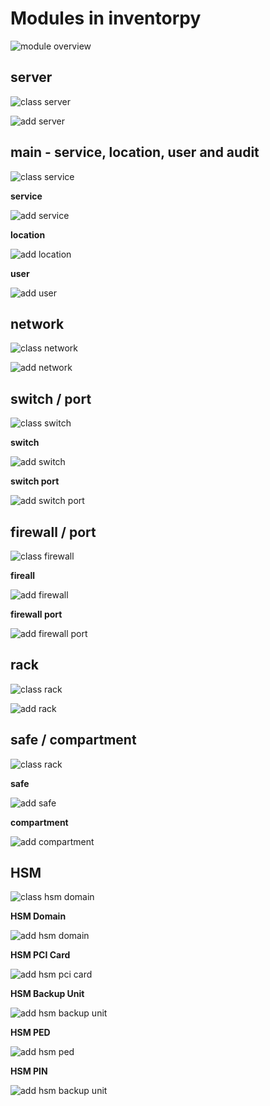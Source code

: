 
# Modules in inventorpy

![module overview](/pics/module_overview.png)


## server

![class server](/pics/classes_server.png)

![add server](/pics/server_add.png)


## main - service, location, user and audit

![class service](/pics/classes_main.png)

**service**

![add service](/pics/service_add.png)

**location**

![add location](/pics/location_add.png)

**user**

![add user](/pics/user_add.png)


## network

![class network](/pics/classes_network.png)

![add network](/pics/network_add.png)

## switch / port

![class switch](/pics/classes_switch.png)

**switch**

![add switch](/pics/switch_add.png)

**switch port**

![add switch port](/pics/switch_port_add.png)

## firewall / port

![class firewall](/pics/classes_firewall.png)

**fireall**

![add firewall](/pics/firewall_add.png)

**firewall port**

![add firewall port](/pics/firewall_port_add.png)


## rack

![class rack](/pics/classes_rack.png)

![add rack](/pics/rack_add.png)


## safe / compartment

![class rack](/pics/classes_safe.png)

**safe**

![add safe](/pics/safe_add.png)

**compartment**

![add compartment](/pics/compartment_add.png)


## HSM

![class hsm domain](/pics/classes_hsm.png)

**HSM Domain**

![add hsm domain](/pics/hsm_domain_add.png)

**HSM PCI Card**

![add hsm pci card](/pics/hsm_pci_card_add.png)

**HSM Backup Unit**

![add hsm backup unit](/pics/hsm_backup_unit_add.png)

**HSM PED**

![add hsm ped](/pics/hsm_ped_add.png)

**HSM PIN**

![add hsm backup unit](/pics/hsm_pin_add.png)
